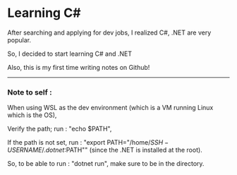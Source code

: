 # Learning C#

After searching and applying for dev jobs, I realized C#, .NET are very popular.

So, I decided to start learning C# and .NET

Also, this is my first time writing notes on Github!

---

### Note to self :
When using WSL as the dev environment (which is a VM running Linux which is the OS),

Verify the path; run : "echo $PATH",

If the path is not set, run : "export PATH="/home/$SSH-USERNAME/.dotnet:$PATH"" (since the .NET is installed at the root).

So, to be able to run : "dotnet run", make sure to be in the directory.

